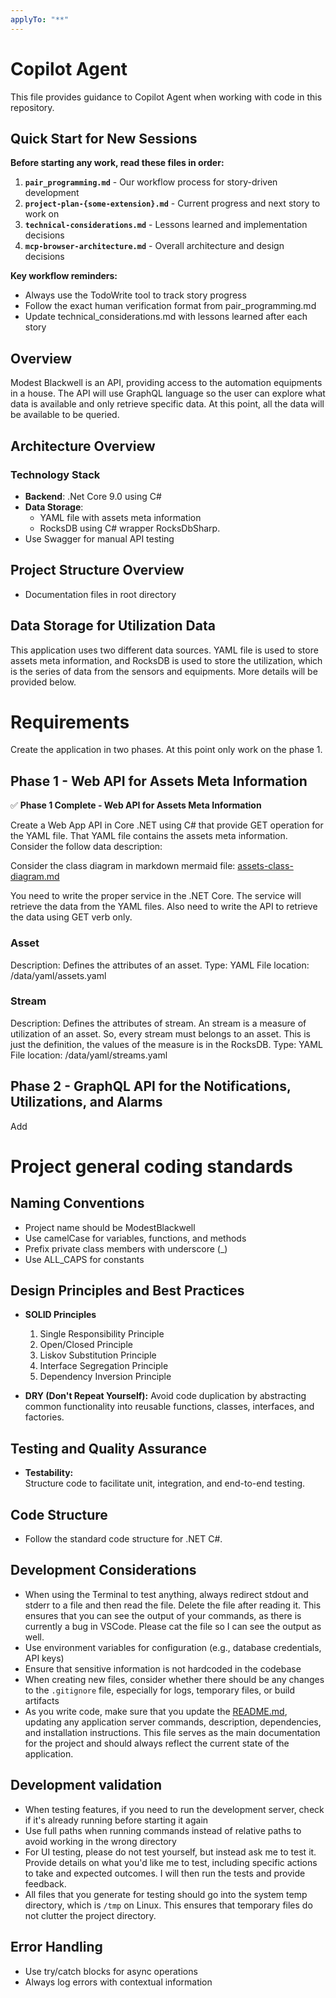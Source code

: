 ```yaml
---
applyTo: "**"
---
```

# Copilot Agent 

This file provides guidance to Copilot Agent when working with code in this repository.

## Quick Start for New Sessions

**Before starting any work, read these files in order:**

1. **`pair_programming.md`** - Our workflow process for story-driven development
2. **`project-plan-{some-extension}.md`** - Current progress and next story to work on  
3. **`technical-considerations.md`** - Lessons learned and implementation decisions
4. **`mcp-browser-architecture.md`** - Overall architecture and design decisions

**Key workflow reminders:**
- Always use the TodoWrite tool to track story progress
- Follow the exact human verification format from pair_programming.md
- Update technical_considerations.md with lessons learned after each story

## Overview

Modest Blackwell is an API, providing access to the automation equipments in a house. The API will use GraphQL language so the user can explore what data is available and only retrieve specific data. At this point, all the data will be available to be queried.

## Architecture Overview

### Technology Stack

- **Backend**: .Net Core 9.0 using C#
- **Data Storage**: 
    - YAML file with assets meta information
    - RocksDB using C# wrapper RocksDbSharp. 
- Use Swagger for manual API testing

## Project Structure Overview

- Documentation files in root directory

## Data Storage for Utilization Data

This application uses two different data sources. YAML file is used to store assets meta information, and RocksDB is used to store the utilization, which is the series of data from the sensors and equipments. More details will be provided below.

# Requirements

Create the application in two phases. At this point only work on the phase 1.

## Phase 1 - Web API for Assets Meta Information

✅ **Phase 1 Complete - Web API for Assets Meta Information**

Create a Web App API in Core .NET using C# that provide GET operation for the YAML file. That YAML file contains the assets meta information. Consider the follow data description:

Consider the class diagram in markdown mermaid file: [assets-class-diagram.md](./assets-class-diagram.md)

You need to write the proper service in the .NET Core. The service will retrieve the data from the YAML files. Also need to write the API to retrieve the data using GET verb only.

### Asset

Description: Defines the attributes of an asset.
Type: YAML 
File location: <project folder>/data/yaml/assets.yaml

### Stream 

Description: Defines the attributes of stream. An stream is a measure of utilization of an asset. So, every stream must belongs to an asset. This is just the definition, the values of the measure is in the RocksDB. 
Type: YAML 
File location: <project folder>/data/yaml/streams.yaml

## Phase 2 - GraphQL API for the Notifications, Utilizations, and Alarms

Add 

# Project general coding standards

## Naming Conventions
- Project name should be ModestBlackwell
- Use camelCase for variables, functions, and methods
- Prefix private class members with underscore (_)
- Use ALL_CAPS for constants

## Design Principles and Best Practices

- **SOLID Principles**
  1. Single Responsibility Principle
  2. Open/Closed Principle  
  3. Liskov Substitution Principle  
  4. Interface Segregation Principle  
  5. Dependency Inversion Principle

- **DRY (Don't Repeat Yourself):**
Avoid code duplication by abstracting common functionality into reusable functions, classes, interfaces, and factories.

## Testing and Quality Assurance

- **Testability:**  
  Structure code to facilitate unit, integration, and end-to-end testing.

## Code Structure
- Follow the standard code structure for .NET C#.

## Development Considerations
- When using the Terminal to test anything, always redirect stdout and stderr to a file and then read the file. Delete the file after reading it. This ensures that you can see the output of your commands, as there is currently a bug in VSCode. Please cat the file so I can see the output as well.
- Use environment variables for configuration (e.g., database credentials, API keys)
- Ensure that sensitive information is not hardcoded in the codebase
- When creating new files, consider whether there should be any changes to the `.gitignore` file, especially for logs, temporary files, or build artifacts
- As you write code, make sure that you update the [README.md](../../README.md), updating any application server commands, description, dependencies, and installation instructions. This file serves as the main documentation for the project and should always reflect the current state of the application.

## Development validation
- When testing features, if you need to run the development server, check if it's already running before starting it again
- Use full paths when running commands instead of relative paths to avoid working in the wrong directory
- For UI testing, please do not test yourself, but instead ask me to test it. Provide details on what you'd like me to test, including specific actions to take and expected outcomes. I will then run the tests and provide feedback.
- All files that you generate for testing should go into the system temp directory, which is `/tmp` on Linux. This ensures that temporary files do not clutter the project directory.

## Error Handling
- Use try/catch blocks for async operations
- Always log errors with contextual information